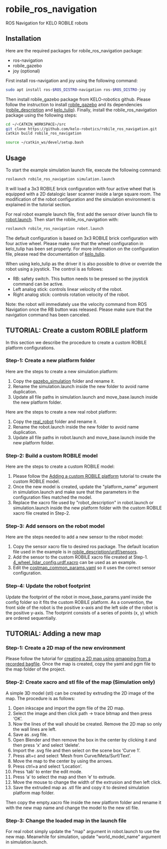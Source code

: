 # robile_ros_navigation

ROS Navigation for KELO ROBILE robots

## Installation
Here are the required packages for robile_ros_navigation package:
- ros-navigation
- robile_gazebo
- joy (optional)

First install ros-navigation and joy using the following command:

~~~ sh
sudo apt install ros-$ROS_DISTRO-navigation ros-$ROS_DISTRO-joy
~~~

Then install robile_gazebo package from KELO-robotics github.
Please follow the instruction to install [robile_gazebo](https://github.com/kelo-robotics/robile_gazebo.git) and its dependencies
([robile_description](https://github.com/kelo-robotics/robile_description.git) and [kelo_tulip](https://github.com/kelo-robotics/kelo_tulip.git)).
Finally, install the robile_ros_navigation package using the following steps:

~~~ sh
cd ~/<CATKIN_WORKSPACE>/src
git clone https://github.com/kelo-robotics/robile_ros_navigation.git
catkin build robile_ros_navigation

source ~/catkin_ws/devel/setup.bash
~~~

## Usage

To start the example simulation launch file, execute the following command:

~~~ sh
roslaunch robile_ros_navigation simulation.launch
~~~

It will load a 3x3 ROBILE brick configuration with four active wheel that is equipped with a 2D datalogic laser scanner inside a large square room.
The modification of the robot configuration and the simulation environment is explained in the tutorial section.


For real robot example launch file, first add the sensor driver launch file to [robot.launch](examples/real_robot/launch/robot.launch?plain=1#L7).
Then start the robile_ros_navigation with:

~~~ sh
roslaunch robile_ros_navigation robot.launch
~~~

The default configuration is based on 3x3 ROBILE brick configuration with four active wheel.
Please make sure that the wheel configuration in kelo_tulip has been set properly.
For more information on the configuration file, please read the documentation of [kelo_tulip](https://github.com/kelo-robotics/kelo_tulip).

When using kelo_tulip as the driver it is also possible to drive or override the robot using a joystick.
The control is as follows:
- RB: safety switch. This button needs to be pressed so the joystick command can be active.
- Left analog stick: controls linear velocity of the robot.
- Right analog stick: controls rotation velocity of the robot.

Note: the robot will immediately use the velocity command from ROS Navigation once the RB button was released.
Please make sure that the navigation command has been canceled.

## TUTORIAL: Create a custom ROBILE platform

In this section we describe the procedure to create a custom ROBILE platform configurations.

### Step-1: Create a new platform folder

Here are the steps to create a new simulation platform:
1. Copy the [gazebo_simulation](examples/gazebo_simulation) folder and rename it.
2. Rename the simulation.launch inside the new folder to avoid name duplication.
3. Update all file paths in simulation.launch and move_base.launch inside the new platform folder.

Here are the steps to create a new real robot platform:
1. Copy the [real_robot](examples/real_robot) folder and rename it.
2. Rename the robot.launch inside the new folder to avoid name duplication.
3. Update all file paths in robot.launch and move_base.launch inside the new platform folder.

### Step-2: Build a custom ROBILE model

Here are the steps to create a custom ROBILE model:
1. Please follow the [Adding a custom ROBILE platform](https://github.com/kelo-robotics/robile_gazebo) tutorial to create the custom ROBILE model.
2. Once the new model is created, update the "platform_name" argument in simulation.launch and make sure that the parameters in the configuration files matched the model.
3. Replace the xacro file used by "robot_description" in robot.launch or simulation.launch inside the new platform folder with the custom ROBILE xacro file created in Step-2.

### Step-3: Add sensors on the robot model

Here are the steps needed to add a new sensor to the robot model:
1. Copy the sensor xacro file to desired ros package. The default location file used in the example is in [robile_description/urdf/sensors](https://github.com/kelo-robotics/robile_description.git/urdf/sensors).
2. Add the sensor to the custom ROBILE xacro file created at Step-1. [4_wheel_lidar_config.urdf.xacro](https://github.com/kelo-robotics/robile_description.git/robots/4_wheel_lidar_config.urdf.xacro) can be used as an example.
3. Edit the [costmap_common_params.yaml](config/costmap_common_params.yaml) so it uses the correct sensor configuration.

### Step-4: Update the robot footprint

Update the footprint of the robot in move_base_params.yaml inside the config folder so it fits the custom ROBILE platform.
As a convention, the front side of the robot is the positive x-axis and the left side of the robot is the positive y-axis.
The footprint consists of a series of points (x, y) which are ordered sequentially.

## TUTORIAL: Adding a new map

### Step-1: Create a 2D map of the new environment

Please follow the tutorial for [creating a 2D map using gmapping from a recorded bagfile](http://wiki.ros.org/slam_gmapping/Tutorials/MappingFromLoggedData).
Once the map is created, copy the yaml and pgm file to the map folder of the project.

### Step-2: Create xacro and stl file of the map (Simulation only)

A simple 3D model (stl) can be created by extruding the 2D image of the map. The procedure is as follows:
1. Open inkscape and import the pgm file of the 2D map.
2. Select the image and then click path -> trace bitmap and then press ‘OK’.
3. Now the lines of the wall should be created. Remove the 2D map so only the wall lines are left.
4. Save as .svg file.
5. Open Blender and then remove the box in the center by clicking it and then press ‘x’ and select ‘delete’.
6. Import the .svg file and then select on the scene box ‘Curve 1’.
7. Press alt+c and select ‘Mesh from Curve/Meta/Surf/Text’.
8. Move the map to the center by using the arrows.
9. Press ctrl+a and select ‘Location’.
10. Press ‘tab’ to enter the edit mode.
11. Press ‘a’ to select the map and then ‘e’ to extrude.
12. Move the mouse to change the width of the extrusion and then left click.
13. Save the extruded map as .stl file and copy it to desired simulation platform map folder.

Then copy the empty.xacro file inside the new platform folder and rename it with the new map name and change the model to the new stl file.

### Step-3: Change the loaded map in the launch file

For real robot simply update the "map" argument in robot.launch to use the new map.
Meanwhile for simulation, update "world_model_name" argument in simulation.launch.



